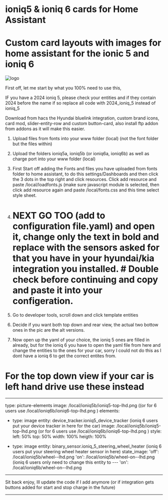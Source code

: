 # ioniq5 & ioniq 6 cards for Home Assistant

# Custom card layouts with images for home assistant for the ionic 5 and ioniq 6


![logo](https://raw.githubusercontent.com/rchiileea/ioniq5-and-ioniq6-dashboard-for-ha/refs/heads/main/Screenshot%202024-10-17%20155145.png)

First off, let me start by what you 100% need to use this,

IF you have a 2024 ioniq 5, please check your entities and if they contain 2024 before the name if so replace all code with 2024_ioniq_5 instead of ioniq_5

Download from hacs the Hyundai bluelink integration, custom brand icons, card mod, slider-entity-row and custom button-card, also install ftp addon from addons as it will make this easier.


1.	Upload files from fonts into your www folder (local) (not the font folder but the files within)
	
2.	Upload the folders ioniq5a, ioniq5b (or ioniq6a, ioniq6b) as well as charge port into your www folder (local)

3.	First Start off adding the Fonts and files you have uploaded from fonts folder to home assistant, to do this settings/Dashboards and then click the 3 dots in the top right and click resources. Click add resource and paste /local/loadfonts.js (make sure javascript module is selected, then click add resource again and paste /local/fonts.css and this time select style sheet.

4.	# NEXT GO TOO (add to configuration file.yaml) and open it, change only the text in bold and replace with the sensors asked for that you have in your hyundai/kia integration you installed.  # Double check before continuing and copy and paste it into your configeration.
	
5.	Go to developer tools, scroll down and click template entities

6.	Decide if you want both top down and rear view, the actual two bottow ones in the pic are the alt versions.

7.	Now open up the yaml of your choice, the ioniq 5 ones are filled in already, but for the ioniq 6 you have to open the yaml file from here and change the entities to the ones for your car, sorry I could not do this as I dont have a ioniq 6 to get the correct entites from.




# For the top down view if your car is left hand drive use these instead

------------------------------------------------------------

type: picture-elements
image: /local/ioniq5b/ioniq5-top-lhd.png ((or for 6 users use /local/ioniq6b/ioniq6-top-lhd.png )
elements:
  - type: image
    entity: device_tracker.ioniq5_device_tracker (ioniq 6 users put your device tracker in here for the car)
    image: /local/ioniq5b/ioniq5-top-lhd.png (or for 6 users use /local/ioniq6b/ioniq6-top-lhd.png )
    style:
      left: 50%
      top: 50%
      width: 100%
      heigth: 100%

  - type: image
    entity: binary_sensor.ioniq_5_steering_wheel_heater (ioniq 6 users put your steering wheel heater sensor in here)
    state_image:
      'off': /local/ioniq5b/wheel--lhd.png 
      'on': /local/ioniq5b/wheel-on--lhd.png  (ioniq 6 users only need to change this entity to ---  'on': /local/ioniq6b/wheel-on--lhd.png

--------------------------------------------------------------


Sit back enjoy, Ill update the code if I add anymore (or if integration gets buttons added for start and stop charge in the future)


------------------------------------------------------------
